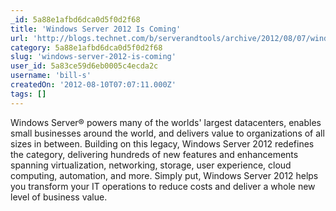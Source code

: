 ```yaml
---
_id: 5a88e1afbd6dca0d5f0d2f68
title: 'Windows Server 2012 Is Coming'
url: 'http://blogs.technet.com/b/serverandtools/archive/2012/08/07/windows-server-2012-is-coming.aspx'
category: 5a88e1afbd6dca0d5f0d2f68
slug: 'windows-server-2012-is-coming'
user_id: 5a83ce59d6eb0005c4ecda2c
username: 'bill-s'
createdOn: '2012-08-10T07:07:11.000Z'
tags: []
---
```


Windows Server® powers many of the worlds' largest datacenters, enables small businesses around the world, and delivers value to organizations of all sizes in between. Building on this legacy, Windows Server 2012 redefines the category, delivering hundreds of new features and enhancements spanning virtualization, networking, storage, user experience, cloud computing, automation, and more. Simply put, Windows Server 2012 helps you transform your IT operations to reduce costs and deliver a whole new level of business value.
